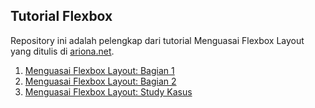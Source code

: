 ## Tutorial Flexbox
Repository ini adalah pelengkap dari tutorial Menguasai Flexbox Layout yang ditulis di [ariona.net](http://ariona.net).

1. [Menguasai Flexbox Layout: Bagian 1](http://www.ariona.net/menguasai-flexbox-layout/)
2. [Menguasai Flexbox Layout: Bagian 2](http://www.ariona.net/menguasai-flexbox-layout-bagian-2/)
3. [Menguasai Flexbox Layout: Study Kasus](http://www.ariona.net/menguasai-flexbox-layout-study-kasus/)
